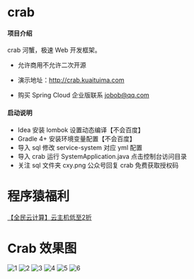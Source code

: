 # crab

#### 项目介绍
crab 河蟹，极速 Web 开发框架。

- 允许商用不允许二次开源

- 演示地址：http://crab.kuaituima.com

- 购买 Spring Cloud 企业版联系 jobob@qq.com

#### 启动说明
- Idea 安装 lombok 设置动态编译【不会百度】
- Gradle 4+ 安装环境变量配置【不会百度】
- 导入 sql 修改 service-system 对应 yml 配置
- 导入 crab 运行 SystemApplication.java 点击控制台访问目录
- 关注 sql 文件夹 cxy.png 公众号回复 crab 免费获取授权码


# 程序猿福利
[【全民云计算】云主机低至2折](https://promotion.aliyun.com/ntms/act/qwbk.html?userCode=5wbjwd1y)


# Crab 效果图

![1](https://images.gitee.com/uploads/images/2018/1225/132052_0617f385_12260.png "1.png")
![2](https://images.gitee.com/uploads/images/2018/1225/132102_5c11be57_12260.png "2.png")
![3](https://images.gitee.com/uploads/images/2018/1225/132111_944c5cdd_12260.png "3.png")
![4](https://images.gitee.com/uploads/images/2018/1225/132119_f438422a_12260.png "4.png")
![5](https://images.gitee.com/uploads/images/2018/1225/132128_1d5f0bc7_12260.png "5.png")
![6](https://images.gitee.com/uploads/images/2018/1225/132136_d64f529e_12260.png "6.png")

